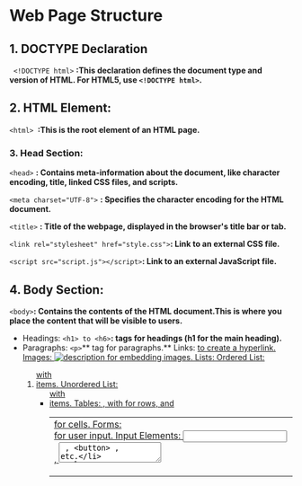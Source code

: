 # Web Page Structure
## 1. DOCTYPE Declaration
``` <!DOCTYPE html>``` **:This declaration defines the document type and version of HTML. For HTML5, use ```<!DOCTYPE html>```.**
## 2. HTML Element:
```<html> ```**:This is the root element of an HTML page.**
### 3. Head Section:
```<head>``` **: Contains meta-information about the document, like character encoding, title, linked CSS files, and scripts.** 

```<meta charset="UTF-8">``` **: Specifies the character encoding for the HTML document.**

```<title>``` **: Title of the webpage, displayed in the browser's title bar or tab.**

```<link rel="stylesheet" href="style.css">```**: Link to an external CSS file.**

```<script src="script.js"></script>```**: Link to an external JavaScript file.**
## 4. Body Section: ##
```<body>```**: Contains the contents of the HTML document.This is where you place the content that will be visible to users.** 
- Headings: ```<h1> to <h6>```**: tags for headings (h1 for the main heading).**
- Paragraphs: ```<p>```** tag for paragraphs.**
Links: <a href="url"> to create a hyperlink.
Images: <img src="image.jpg" alt="description"> for embedding images.
Lists:
Ordered List: <ol> with <li> items.
Unordered List: <ul> with <li> items.
Tables: <table> , with <tr> for rows, and <td> for cells.
Forms: <form> for user input.
Input Elements: <input> , <textarea> , <button> , etc.


